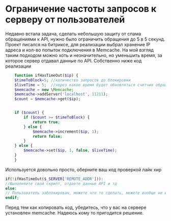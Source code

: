 # Ограничение частоты запросов к серверу от пользователей

Недавно встала задача, сделать небольшую защиту от спама обращениями к API, нужно было ограничить обращения до 5 в 5 секунд.
Проект писался на битриксе, для реализации выбрал хранение IP адреса и кол-во попыток подключения в Memcache.
На мой взгляд таким подходом можно хоть и незначительно, но уменьшить время, за которое сервер отдавал данные по API.
Собственно ниже код реализации
```php
    function ifHasTimeOut($ip) {
    $timeToBlock=5; //количество запросов до блокировки
    $liveTime = 5;  //через какое время будет обновляться счетчик обращений
    $memcache = new \Memcache; 
    $memcache->addServer('localhost', 11211);
    $count = $memcache->get($ip);


    if ($count) {
        if ($count >= $timeToBlock) {
            return true;
        } else {
            $memcache->increment($ip, 1);
            return false;
        }
    } else {
        $memcache->set($ip, 1, false, $liveTime);
    }
    }
```

Используется довольно просто, оберните ваш код проверкой лайк хир
```php
if(!ifHasTimeOut($_SERVER['REMOTE_ADDR'])):
//Выполняете свой скрипт, отдаете данные API и тд
else:
// Пользователь заблокирован, можете что то сделать, можете вообще не юзать else
endif;
```
Перед тем как копировать код, убедитесь, что у вас на сервере установлен memcache.
Надеюсь кому то пригодится решение.
